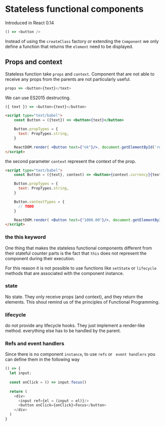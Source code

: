 # Stateless functional components

Introduced in React 0.14

```javascript
() => <button />
```

Instead of using the `createClass` factory or extending the `Component` we only define a function that returns the `element` need to be displayed. 

## Props and context
Stateless function take `props` and `context`. Component that are not able to receive any props from the parents are not particularly useful. 

```javascript
props => <button>{text}</text>
```

We can use ES2015 destructing. 

```javascript
({ text }) => <button>{text}</button>
```

```html
<script type="text/babel">
    const Button = ({text}) => <button>{text}</button>

    Button.propTypes = {
      text: PropTypes.string,
    }

    ReactDOM.render( <Button text={"ok"}/>, document.getElementById('root'))
</script>
```

the second parameter `context` represent the context of the prop.

```html
<script type="text/babel">
    const Button = ({text}, context) => <button>{context.currency}{text}</button>

    Button.propTypes = {
      text: PropTypes.string,
    }

    Button.contextTypes = {
      // TODO
    }

    ReactDOM.render( <Button text={"1000.00"}/>, document.getElementById('root'))
</script>
```

### the this keyword
One thing that makes the stateless functional components different from their stateful counter parts is the fact that `this` does not represent the component during their execution. 

For this reason it is not possible to use functions like `setState` or `lifecycle` methods that are associated with the component instance. 

### state
No state. They only receive props (and context), and they return the elements. This shoul remind us of the principles of Functional Programming. 

### lifecycle 
do not provide any lifecycle hooks. They just implement a render-like method. everything else has to be handled by the parent. 

### Refs and event handlers 
Since there is no component `instance`, to use `refs` or ` event handlers` you can define them in the following way

```javascript
() => {
  let input;
  
  const onClick = () => input.focus()
  
  return (
    <div>
      <input ref={el = (input = el)}/>
      <button onClick={onClick}>Focus</button>
    </div>
  )
}
```




 
